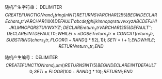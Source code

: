 随机产生字符串：
    DELIMITER $$
    CREATE FUNCTION rand_string(n INT) RETURNS VARCHAR(255)
    BEGIN
     DECLARE chars_str VARCHAR(100) DEFAULT 'abcdefghijklmnopqrstuvwxyzABCDEFJHIJKLMNOPQRSTUVWXYZ';
     DECLARE return_str VARCHAR(255) DEFAULT '';
     DECLARE i INT DEFAULT 0;
     WHILE i < n DO
     SET return_str =CONCAT(return_str,SUBSTRING(chars_str,FLOOR(1+RAND()*52),1));
     SET i = i + 1;
     END WHILE;
     RETURN return_str;
    END $$


随机产生编号：
    DELIMITER $$
    CREATE FUNCTION rand_num( ) 
    RETURNS INT(5)  
    BEGIN   
     DECLARE i INT DEFAULT 0;  
     SET i = FLOOR(100+RAND()*10);  
    RETURN i;  
     END $$

